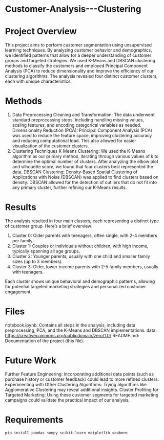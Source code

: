 # Customer-Analysis---Clustering
# Project Overview
This project aims to perform customer segmentation using unsupervised learning techniques. By analyzing customer behavior and demographics, we identified patterns that allow for a deeper understanding of customer groups and targeted strategies. We used K-Means and DBSCAN clustering methods to classify the customers and employed Principal Component Analysis (PCA) to reduce dimensionality and improve the efficiency of our clustering algorithms. The analysis revealed four distinct customer clusters, each with unique characteristics.

# Methods
1. Data Preprocessing
Cleaning and Transformation: The data underwent standard preprocessing steps, including handling missing values, scaling features, and encoding categorical variables as needed.
Dimensionality Reduction (PCA): Principal Component Analysis (PCA) was used to reduce the feature space, improving clustering accuracy and reducing computational load. This also allowed for easier visualization of the customer clusters.
2. Clustering Techniques
K-Means Clustering: We used the K-Means algorithm as our primary method, iterating through various values of k to determine the optimal number of clusters. After analyzing the elbow plot and silhouette score, we found that four clusters best represented the data.
DBSCAN Clustering: Density-Based Spatial Clustering of Applications with Noise (DBSCAN) was applied to find clusters based on density. DBSCAN allowed for the detection of outliers that do not fit into any primary cluster, further refining our K-Means results.
# Results
The analysis resulted in four main clusters, each representing a distinct type of customer group. Here’s a brief overview:

1. Cluster 0: Older parents with teenagers, often single, with 2-4 members per family.
2. Cluster 1: Couples or individuals without children, with high income, typically spanning all age groups.
3. Cluster 2: Younger parents, usually with one child and smaller family sizes (up to 3 members).
4. Cluster 3: Older, lower-income parents with 2-5 family members, usually with teenagers.

Each cluster shows unique behavioral and demographic patterns, allowing for potential targeted marketing strategies and personalized customer engagement.

# Files
notebook.ipynb: Contains all steps in the analysis, including data preprocessing, PCA, and the K-Means and DBSCAN implementations.
data: https://creativecommons.org/publicdomain/zero/1.0/
README.md: Documentation of the project (this file).

# Future Work
Further Feature Engineering: Incorporating additional data points (such as purchase history or customer feedback) could lead to more refined clusters.
Experimenting with Other Clustering Algorithms: Trying algorithms like Agglomerative Clustering may reveal additional insights.
Cluster Profiling for Targeted Marketing: Using these customer segments for targeted marketing campaigns could validate the practical impact of our analysis.
# Requirements
```bash
pip install pandas numpy scikit-learn matplotlib seaborn
